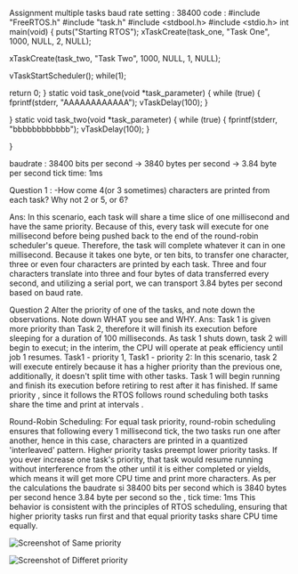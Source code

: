 Assignment multiple tasks
baud rate setting : 38400
code :
#include "FreeRTOS.h"
#include "task.h"
#include <stdbool.h>
#include <stdio.h>
int main(void) {
puts("Starting RTOS");
  xTaskCreate(task_one, "Task One", 1000, NULL, 2, NULL);

  xTaskCreate(task_two, "Task Two", 1000, NULL, 1, NULL);

  
  vTaskStartScheduler();
  while(1);

  return 0;
}
static void task_one(void *task_parameter) {
  while (true) {
    fprintf(stderr, "AAAAAAAAAAAA");
    vTaskDelay(100);
  }
  
}
static void task_two(void *task_parameter) {
  while (true) {
    fprintf(stderr, "bbbbbbbbbbbb");
    vTaskDelay(100);
  }
  
}


baudrate : 38400 bits per second  -> 3840 bytes per second  -> 3.84 byte per second
tick time: 1ms

Question 1 : 
-How come 4(or 3 sometimes) characters are printed from each task? Why not 2 or 5, or 6?

Ans: In this scenario, each task will share a time slice of one millisecond and have the same priority.
Because of this, every task will execute for one millisecond before being pushed back to the end of the round-robin scheduler's queue.
Therefore, the task will complete whatever it can in one millisecond. Because it takes one byte, or ten bits, to transfer one character, three or even four characters are printed by each task. Three and four characters translate into three and four bytes of data transferred every second, and utilizing a serial port, we can transport 3.84 bytes per second based on baud rate.

Question 2
Alter the priority of one of the tasks, and note down the observations. Note down WHAT you see and WHY.
Ans: 
Task 1 is given more priority than Task 2, therefore it will finish its execution before sleeping for a duration of 100 milliseconds. As task 1 shuts down, task 2 will begin to execut; in the interim, the CPU will operate at peak efficiency until job 1 resumes.
Task1 - priority 1, Task1 - priority 2: In this scenario, task 2 will execute entirely because it has a higher priority than the previous one,
additionally, it doesn't split time with other tasks. Task 1 will begin running and finish its execution before retiring to rest after it has finished.
If same priority , since it follows the RTOS follows round scheduling both tasks share the time and print at intervals .

Round-Robin Scheduling: For equal task priority, round-robin scheduling ensures that following every 1 millisecond tick, the two tasks run one after another, hence in this case, characters are printed in a quantized 'interleaved' pattern. Higher priority tasks preempt lower priority tasks. If you ever increase one task's priority, that task would resume running without interference from the other until it is either completed or yields, which means it will get more CPU time and print more characters.
As per the calculations the baudrate si 38400 bits per second  which is  3840 bytes per second  hence 3.84 byte per second so the ,
tick time: 1ms
This behavior is consistent with the principles of RTOS scheduling, ensuring that higher priority tasks run first and that equal priority tasks share CPU time equally.

![Screenshot of Same priority](Users/spartan/sjtwo-c-3/images/different.png)

![Screenshot of Differet  priority](Users/spartan/sjtwo-c-3/images/same_priority.png)